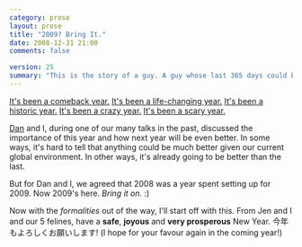```yaml
---
category: prose
layout: prose
title: "2009? Bring It."
date: 2008-12-31 21:00
comments: false

version: 25
summary: "This is the story of a guy. A guy whose last 365 days could be equated to riding X for the first time at Six Flags Magic Mountain. It's been hard, it's been crazy and somehow it's been fun. Now with 2009 around the corner, said guy can't wait to see what's in store."
---
```


[It's been a comeback year.][1] [It's been a life-changing year.][2] [It's been a historic year.][3] [It's been a crazy year.][4] [It's been a scary year.][5]

[Dan][6] and I, during one of our many talks in the past, discussed the importance of this year and how next year will be even better. In some ways, it's hard to tell that anything could be much better given our current global environment. In other ways, it's already going to be better than the last.

But for Dan and I, we agreed that 2008 was a year spent setting up for 2009. Now 2009's here. *Bring it on.* :)

Now with the *formalities* out of the way, I'll start off with this. From Jen and I and our 5 felines, have a **safe**, **joyous** and **very prosperous** New Year.  今年もよろしくお願いします! (I hope for your favour again in the coming year!)

[1]: http://avalonstar.com/blog/2008/mar/26/message-distorted/
[2]: http://avalonstar.com/blog/2008/nov/10/revyver-be-acquired/
[3]: http://www.cnn.com/2008/POLITICS/11/04/obama.transcript/
[4]: http://www.cnbc.com/id/26945972/
[5]: http://query.nytimes.com/gst/fullpage.html?res=9906E1DC1E3AF934A15752C1A9679C8B63&sec=&spon=&pagewanted=all
[6]: http://superfluousbanter.org/
